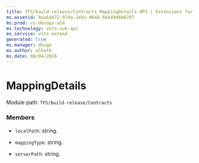 ```yaml
---
title: TFS/build-release/Contracts MappingDetails API | Extensions for Visual Studio Team Services
ms.assetid: 8aa6a872-97da-2e91-0648-66449d846787
ms.prod: vs-devops-alm
ms.technology: vsts-sub-api
ms.service: vsts-extend
generated: true
ms.manager: douge
ms.author: elbatk
ms.date: 08/04/2016
---
```


# MappingDetails

Module path: `TFS/build-release/Contracts`


### Members

* `localPath`: string. 

* `mappingType`: string. 

* `serverPath`: string. 

